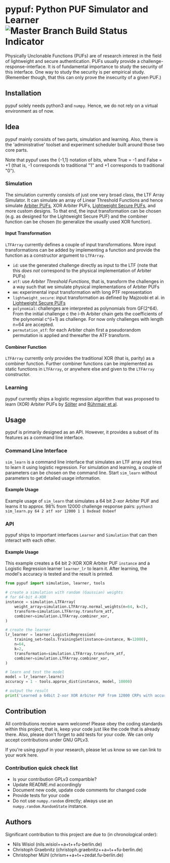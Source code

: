 # pypuf: Python PUF Simulator and Learner ![Master Branch Build Status Indicator](https://travis-ci.org/nils-wisiol/pypuf.svg?branch=master)

Physically Unclonable Functions (PUFs) are of research interest in the field of lightweight and secure authentication. PUFs usually provide a challenge-response-interface. It is of fundamental importance to study the security of this interface. One way to study the security is per empirical study. (Remember though, that this can only prove the insecurity of a given PUF.)

## Installation

pypuf solely needs python3 and `numpy`. Hence, we do not rely on a virtual environment as of now.

## Idea

pypuf mainly consists of two parts, simulation and learning. Also, there is the 'administrative' toolset and experiment scheduler built around those two core parts.

Note that pypuf uses the {-1,1} notation of bits, where True = -1 and False = +1 (that is, -1 corresponds to traditional "1" and +1 corresponds to traditional "0").

### Simulation

The simulation currently consists of just one very broad class, the LTF Array Simulator. It can simulate an array of Linear Threshold Functions and hence simulate [Arbiter PUFs](https://people.csail.mit.edu/devadas/pubs/cpuf-journal.pdf), XOR Arbiter PUFs, [Lightweight Secure PUFs](http://aceslab.org/sites/default/files/Lightweight%20Secure%20PUFs_0.pdf), and more custom designs. To that end, the input transformation can be chosen (e.g. as designed for the Lightweight Secure PUF) and the combiner function can be chosen (to generalize the usually used XOR function).

#### Input Transformation

`LTFArray` currently defines a couple of input transformations. More input transformations can be added by implementing a function and provide the function as a constructor argument to `LTFArray`.

 * `id`: use the generated challenge directly as input to the LTF (note that this *does not* correspond to the physical implementation of Arbiter PUFs)
 * `atf`: use *Arbiter Threshold Functions*, that is, transform the challenges in a way such that we simulate physical implementations of Arbiter PUFs
 * `mm`: experimental input transformation with long PTF representation
 * `lightweight_secure`: input transformation as defined by Majzoobi et al. in [Lightweight Secure PUFs](http://aceslab.org/sites/default/files/Lightweight%20Secure%20PUFs_0.pdf)
 * `polynomial`: challenges are interpreted as polynomials from GF(2^64). From the initial challenge c the i-th Arbiter chain gets the coefficients of the polynomial c^(i+1) as challenge. For now only challenges with length n=64 are accepted.
 * `permutation_atf`: for each Arbiter chain first a pseudorandom permutation is applied and thereafter the ATF transform.

#### Combiner Function

`LTFArray` currently only provides the traditional XOR (that is, parity) as a combiner function. Further combiner functions can be implemented as static functions in `LTFArray`, or anywhere else and given to the `LTFArray` constructor.

### Learning

pypuf currently ships a logistic regression algorithm that was proposed to learn (XOR) Arbiter PUFs by [Sölter](https://www.researchgate.net/profile/Jan_Soelter/publication/259580784_Cryptanalysis_of_electrical_PUFs_via_machine_learning_algorithms/links/00b4952cc03621836c000000/Cryptanalysis-of-electrical-PUFs-via-machine-learning-algorithms.pdf) and [Rührmair et al](https://eprint.iacr.org/2010/251.pdf).

## Usage

pypuf is primarily designed as an API. However, it provides a subset of its features as a command line interface.

### Command Line Interface

`sim_learn` is a command line interface that simulates an LTF array and tries to learn it using logistic regression. For simulation and learning, a couple of parameters can be chosen on the command line. Start `sim_learn` without parameters to get detailed usage information.	

#### Example Usage

Example usage of `sim_learn` that simulates a 64 bit 2-xor Arbiter PUF and learns it to approx. 98% from 12000 challenge response pairs: `python3 sim_learn.py 64 2 atf xor 12000 1 1 0xdead 0xbeef`

### API

pypuf ships to important interfaces `Learner` and `Simulation` that can then interact with each other.

#### Example Usage

This example creates a 64 bit 2-XOR XOR Arbiter PUF `instance` and a Logistic Regression learner `learner_lr` to learn it. After learning, the model's accuracy is tested and the result is printed.

````python
from pypuf import simulation, learner, tools

# create a simulation with random (Gaussian) weights
# for 64-bit 4-XOR 
instance = simulation.LTFArray(
    weight_array=simulation.LTFArray.normal_weights(n=64, k=2),
    transform=simulation.LTFArray.transform_atf,
    combiner=simulation.LTFArray.combiner_xor,
)

# create the learner
lr_learner = learner.LogisticRegression(
    training_set=tools.TrainingSet(instance=instance, N=12000),
    n=64,
    k=2,
    transformation=simulation.LTFArray.transform_atf,
    combiner=simulation.LTFArray.combiner_xor,
)

# learn and test the model
model = lr_learner.learn()
accuracy = 1 - tools.approx_dist(instance, model, 10000)

# output the result
print('Learned a 64bit 2-xor XOR Arbiter PUF from 12000 CRPs with accuracy %f' % accuracy)
````

## Contribution

All contributions receive warm welcome! Please obey the coding standards within this project, that is, keep your code just like the code that is already there. Also, please don't forget to add tests for your code. We can only accept contributions under GNU GPLv3.

If you're using pypuf in your research, please let us know so we can link to your work here.

### Contribution quick check list

 * Is your contribution GPLv3 compartible?
 * Update README.md accordingly
 * Document new code, update code comments for changed code
 * Provide tests for your code
 * Do not use `numpy.random` directly; always use an `numpy.random.RandomState` instance.

## Authors

Significant contribution to this project are due to (in chronological order):

 * Nils Wisiol (nils.wisiol++a+t++fu-berlin.de)
 * Christoph Graebnitz (christoph.graebnitz++a+t++fu-berlin.de)
 * Christopher Mühl (chrism++a+t++zedat.fu-berlin.de)